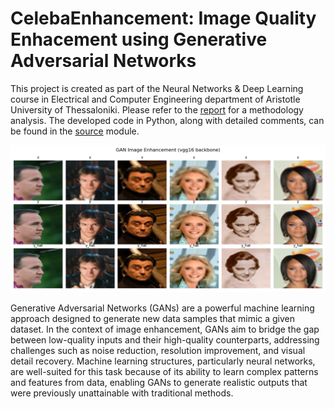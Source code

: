 # CelebaEnhancement: Image Quality Enhacement using Generative Adversarial Networks

This project is created as part of the Neural Networks & Deep Learning course in Electrical and
Computer Engineering department of Aristotle University of Thessaloniki. Please refer to the
[report](GAN_Report_10453.pdf) for a methodology analysis. The developed code
in Python, along with detailed comments, can be found in the [source](source) module.

<img title="Examples of Enhancement" alt="Examples of Enhancement" src="plots/celeba_gan_vgg16_s50000_e100_bs64_glr0.0001_dlr5e-05.png">

Generative Adversarial Networks (GANs) are a powerful machine learning approach designed
to generate new data samples that mimic a given dataset. In the context of image enhancement,
GANs aim to bridge the gap between low-quality inputs and their high-quality counterparts, addressing
challenges such as noise reduction, resolution improvement, and visual detail recovery.
Machine learning structures, particularly neural networks, are well-suited for this task because of its ability
to learn complex patterns and features from data, enabling GANs to generate realistic outputs
that were previously unattainable with traditional methods.

